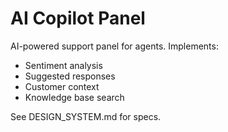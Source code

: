 # AI Copilot Panel

AI-powered support panel for agents. Implements:
- Sentiment analysis
- Suggested responses
- Customer context
- Knowledge base search

See DESIGN_SYSTEM.md for specs.
